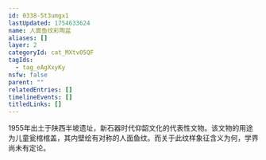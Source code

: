```yaml
---
id: 0338-5t3umgx1
lastUpdated: 1754633624
name: 人面鱼纹彩陶盆
aliases: []
layer: 2
categoryId: cat_MXtv05QF
tagIds:
  - tag_eAgXxyKy
nsfw: false
parent: ""
relatedEntries: []
timelineEvents: []
titledLinks: []
---
```


1955年出土于陕西半坡遗址，新石器时代仰韶文化的代表性文物。该文物的用途为儿童瓮棺棺盖，其内壁绘有对称的人面鱼纹。而关于此纹样象征含义为何，学界尚未有定论。